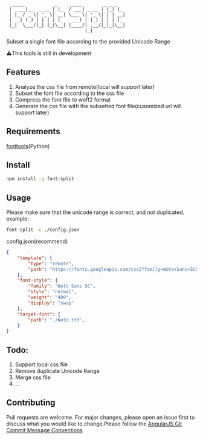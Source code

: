 ```text
  _____           _     ____        _ _ _
 |  ___|__  _ __ | |_  / ___| _ __ | (_) |_
 | |_ / _ \| '_ \| __| \___ \| '_ \| | | __|
 |  _| (_) | | | | |_   ___) | |_) | | | |_
 |_|  \___/|_| |_|\__| |____/| .__/|_|_|\__|
                             |_|
```

Subset a single font file according to the provided Unicode Range

⚠️This tools is still in development

## Features

1. Analyze the css file from remote(local will support later)
2. Subset the font file according to the css file
3. Compress the font file to woff2 format
4. Generate the css file with the subsetted font file(cusomized url will support later)

## Requirements

[fonttools](https://github.com/fonttools/fonttools)(Python)

## Install

```bash
npm install -g font-split
```

## Usage
Please make sure that the unicode range is correct, and not duplicated.
example:
```bash
font-split -c ./config.json
```
config.json(recommend)
```json
{
    "template": {
        "type": "remote",
        "path": "https://fonts.googleapis.com/css2?family=Noto+Sans+SC&display=swap"
    },
    "font-style": {
        "family": "Noto Sans SC",
        "style": "normal",
        "weight": "400",
        "display": "swap"
    },
    "target-font": {
        "path": "./Noto.ttf",
    }
}
```

## Todo:

1. Support local css file
2. Remove duplicate Unicode Range
3. Merge css file
4. ...

## Contributing

Pull requests are welcome. For major changes, please open an issue first to discuss what you would like to change.Please follow the [AngularJS Git Commit Message Conventions](https://docs.google.com/document/d/1QrDFcIiPjSLDn3EL15IJygNPiHORgU1_OOAqWjiDU5Y/edit#heading=h.uyo6cb12dt6w)
